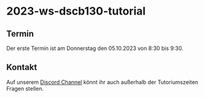 # 2023-ws-dscb130-tutorial
 
## Termin

Der erste Termin ist am Donnerstag den 05.10.2023 von 8:30 bis 9:30.

## Kontakt

Auf unserem [Discord Channel](https://discord.gg/2WsZuAya) könnt ihr auch außerhalb der Tutoriumszeiten Fragen stellen.

